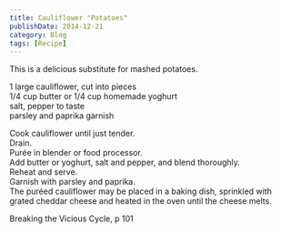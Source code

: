 ```yaml
---
title: Cauliflower "Potatoes"
publishDate: 2014-12-21
category: Blog
tags: [Recipe]
---
```


<p>This is a delicious substitute for mashed potatoes.</p>
<p>
  1 large cauliflower, cut into pieces<br />
  1/4 cup butter or 1/4 cup homemade yoghurt<br />
  salt, pepper to taste<br />
  parsley and paprika garnish
</p>
<p>
  Cook cauliflower until just tender.<br />
  Drain.<br />
  Pur&eacute;e in blender or food processor.<br />
  Add butter or yoghurt, salt and pepper, and blend thoroughly.<br />
  Reheat and serve.<br />
  Garnish with parsley and paprika.<br />
  The pur&eacute;ed cauliflower may be placed in a baking dish, sprinkled with grated cheddar cheese and heated in the
  oven until the cheese melts.
</p>
<p>Breaking the Vicious Cycle, p 101</p>
